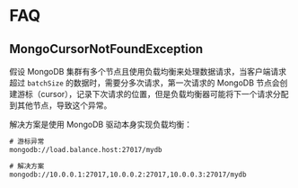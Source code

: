 # FAQ

## MongoCursorNotFoundException

假设 MongoDB 集群有多个节点且使用负载均衡来处理数据请求，当客户端请求超过 `batchSize` 的数据时，需要分多次请求，第一次请求的 MongoDB 节点会创建游标（cursor），记录下次请求的位置，但是负载均衡器可能将下一个请求分配到其他节点，导致这个异常。

解决方案是使用 MongoDB 驱动本身实现负载均衡：

```txt
# 游标异常
mongodb://load.balance.host:27017/mydb

# 解决方案
mongodb://10.0.0.1:27017,10.0.0.2:27017,10.0.0.3:27017/mydb
```
